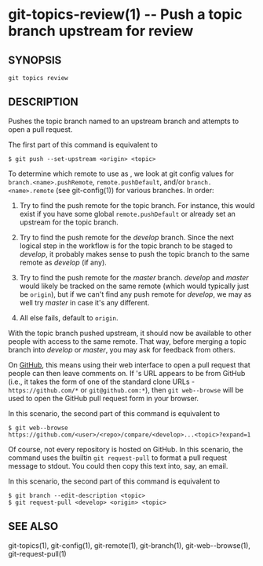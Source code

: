 # git-topics-review(1) -- Push a topic branch upstream for review

## SYNOPSIS

`git topics review` <topic>

## DESCRIPTION

Pushes the topic branch named <topic> to an upstream branch and attempts to
open a pull request.

The first part of this command is equivalent to

    $ git push --set-upstream <origin> <topic>

To determine which remote to use as <origin>, we look at git config values for
`branch.<name>.pushRemote`, `remote.pushDefault`, and/or `branch.<name>.remote`
(see git-config(1)) for various branches. In order:

1. Try to find the push remote for the topic branch. For instance, this would
   exist if you have some global `remote.pushDefault` or already set an
   upstream for the topic branch.

2. Try to find the push remote for the _develop_ branch. Since the next logical
   step in the workflow is for the topic branch to be staged to _develop_, it
   probably makes sense to push the topic branch to the same remote as
   _develop_ (if any).

3. Try to find the push remote for the _master_ branch. _develop_ and _master_
   would likely be tracked on the same remote (which would typically just be
   `origin`), but if we can't find any push remote for _develop_, we may as
   well try _master_ in case it's any different.

4. All else fails, default to `origin`.

With the topic branch pushed upstream, it should now be available to other
people with access to the same remote. That way, before merging a topic branch
into _develop_ or _master_, you may ask for feedback from others.

On [GitHub](https://github.com), this means using their web interface to open a
pull request that people can then leave comments on. If <origin>'s URL appears
to be from GitHub (i.e., it takes the form of one of the standard clone URLs -
`https://github.com/*` or `git@github.com:*`), then `git web--browse` will be
used to open the GitHub pull request form in your browser.

In this scenario, the second part of this command is equivalent to

    $ git web--browse https://github.com/<user>/<repo>/compare/<develop>...<topic>?expand=1

Of course, not every repository is hosted on GitHub. In this scenario, the
command uses the builtin `git request-pull` to format a pull request message to
stdout. You could then copy this text into, say, an email.

In this scenario, the second part of this command is equivalent to

    $ git branch --edit-description <topic>
    $ git request-pull <develop> <origin> <topic>

## SEE ALSO

git-topics(1), git-config(1), git-remote(1), git-branch(1), git-web--browse(1),
git-request-pull(1)
